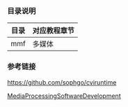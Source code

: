 ### 目录说明

| 目录     | 对应教程章节 |
| ----------- | ----------- |
| mmf      | 多媒体       |


### 参考链接

https://github.com/sophgo/cviruntime

[MediaProcessingSoftwareDevelopment](https://doc.sophgo.com/cvitek-develop-docs/master/docs_latest_release/CV180x_CV181x/zh/01.software/MPI/Media_Processing_Software_Development_Reference/build/html/2_System_Overview/Function_Overview.html)
